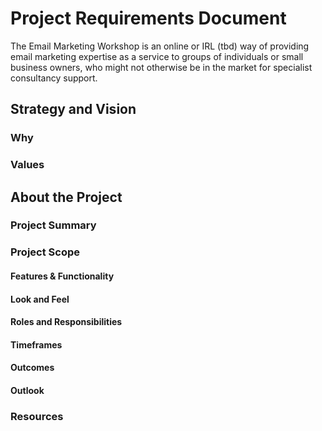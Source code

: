 # Project Requirements Document

The Email Marketing Workshop is an online or IRL (tbd) way of providing email marketing expertise as a service to groups of individuals or small business owners, who might not otherwise be in the market for specialist consultancy support.

## Strategy and Vision

### Why

### Values



## About the Project

### Project Summary

### Project Scope

#### Features & Functionality

#### Look and Feel

#### Roles and Responsibilities

#### Timeframes

#### Outcomes

#### Outlook

### Resources
